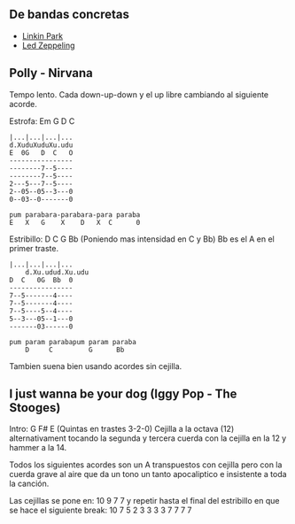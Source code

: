 ## De bandas concretas

- [Linkin Park](song-linkinpark.md)
- [Led Zeppeling](song-ledzeppeling)

## Polly - Nirvana

Tempo lento. Cada down-up-down y el up libre cambiando al siguiente acorde.

Estrofa: Em G D C

	|...|...|...|...
	d.XuduXuduXu.udu
	E  0G   D  C   O
	----------------
	--------7--5----
	--------7--5----
	2---5---7--5----
	2--05--05--3---0
	0--03--0-------0

	pum parabara-parabara-para paraba
	E   X   G    X    D   X  C      0

Estribillo: D C G Bb (Poniendo mas intensidad en C y Bb)
Bb es el A en el primer traste.

	|...|...|...|...
        d.Xu.udud.Xu.udu
	D  C   0G  Bb  0
	----------------
	7--5-------4----
	7--5-------4----
	7--5----5--4----
	5--3---05--1---0
	-------03------0

	pum param parabapum param paraba
        D     C         G      Bb

Tambien suena bien usando acordes sin cejilla.


## I just wanna be your dog (Iggy Pop - The Stooges)

Intro: G F# E (Quintas en trastes 3-2-0)
Cejilla a la octava (12) alternativament tocando la segunda y tercera cuerda con la cejilla en la 12 y hammer a la 14.

Todos los siguientes acordes son un A transpuestos con cejilla pero con la cuerda grave al aire
que da un tono un tanto apocaliptico e insistente a toda la canción.

Las cejillas se pone en:  10 9 7 7  y repetir hasta el final del estribillo en que se hace el siguiente break: 10 7 5 2 3 3 3 3 7 7 7 7

